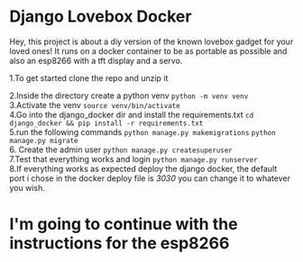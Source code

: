# Django Lovebox Docker 
Hey, this project is about a diy version of the known lovebox gadget for your loved ones! It runs on a docker container to be as portable as possible and also an esp8266 with a tft display and a servo.

1.To get started clone the repo and unzip it</br>

2.Inside the directory create a python venv 
```python -m venv venv```</br>
3.Activate the venv 
```source venv/bin/activate```</br>
4.Go into the django_docker dir and install the requirements.txt
```cd django_docker && pip install -r requirements.txt```</br>
5.run the following commands
```python manage.py makemigrations```
```python manage.py migrate```</br>
6. Create the admin user 
```python manage.py createsuperuser```</br>
7.Test that everything works and login
```python manage.py runserver```</br>
8.If everything works as expected deploy the django docker, the default port i chose in the docker deploy file is *3030* you can change it to whatever you wish.
# I'm going to continue with the instructions for the esp8266
